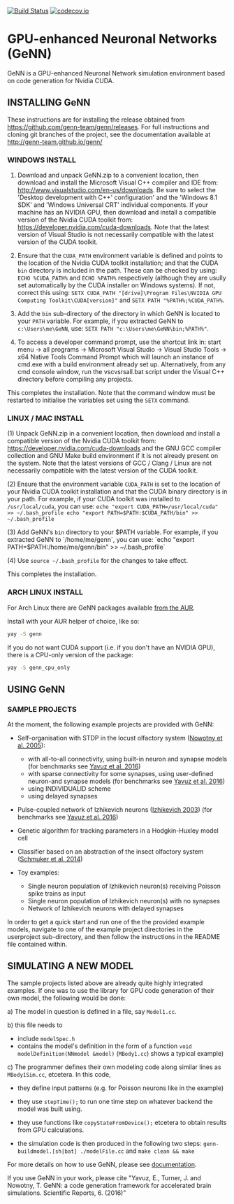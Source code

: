 [![Build Status](https://gen-ci.inf.sussex.ac.uk/buildStatus/icon?job=GeNN/genn/master)](https://gen-ci.inf.sussex.ac.uk/job/GeNN/genn/master) [![codecov.io](https://codecov.io/github/genn-team/genn/coverage.svg?branch=master)](https://codecov.io/github/genn-team/genn?branch=master)
# GPU-enhanced Neuronal Networks (GeNN)

GeNN is a GPU-enhanced Neuronal Network simulation environment based on
code generation for Nvidia CUDA.

## INSTALLING GeNN 

These instructions are for
installing the release obtained from
https://github.com/genn-team/genn/releases. For full instructions and
cloning git branches of the project, see the documentation available at
http://genn-team.github.io/genn/

### WINDOWS INSTALL

1. Download and unpack GeNN.zip to a convenient location, then download
    and install the Microsoft Visual C++ compiler and IDE from:
    http://www.visualstudio.com/en-us/downloads. Be sure to select the 'Desktop 
    development with C++' configuration' and the 'Windows 8.1 SDK' and 'Windows 
    Universal CRT' individual components. If your machine has an NVIDIA GPU, 
    then download and install a compatible version of the Nvidia CUDA toolkit 
    from: https://developer.nvidia.com/cuda-downloads. Note that the latest 
    version of Visual Studio is not necessarily compatible with the latest 
    version of the CUDA toolkit.

2. Ensure that the `CUDA_PATH` environment variable is defined and
    points to the location of the Nvidia CUDA toolkit installation; and
    that the CUDA `bin` directory is included in the path. These can
    be checked by using: `ECHO %CUDA_PATH%` and `ECHO %PATH%` respectively 
    (although they are usully set automatically by the CUDA installer on Windows systems). 
    If not, correct this using:
    `SETX CUDA_PATH "[drive]\Program Files\NVIDIA GPU Computing
    Toolkit\CUDA[version]"` and `SETX PATH "%PATH%;%CUDA_PATH%`.

3. Add the `bin` sub-directory of the directory in which GeNN is located to your `PATH` variable. For example,
    if you extracted GeNN to `c:\Users\me\GeNN`, use: `SETX PATH "c:\Users\me\GeNN\bin;%PATH%"`.

4. To access a developer command prompt, use the shortcut link in:
    start menu -\> all programs -\> Microsoft Visual Studio
    -\> Visual Studio Tools -\> x64 Native Tools Command Prompt
    which will launch an instance of cmd.exe with a build environment
    already set up. Alternatively, from any cmd console window, run the
    vscvsrsall.bat script under the Visual C++ directory before
    compiling any projects.

This completes the installation. Note that the command window must be
restarted to initialise the variables set using the `SETX` command.

### LINUX / MAC INSTALL

(1) Unpack GeNN.zip in a convenient location, then download and install
    a compatible version of the Nvidia CUDA toolkit from:
    https://developer.nvidia.com/cuda-downloads and the GNU GCC
    compiler collection and GNU Make build environment if it is not
    already present on the system. Note that the latest versions of GCC
    / Clang / Linux are not necessarily compatible with the latest
    version of the CUDA toolkit.

(2) Ensure that the environment variable `CUDA_PATH` is set to the location of your
    Nvidia CUDA toolkit installation and that the CUDA binary directory is in your path.
    For example, if your CUDA toolkit was installed to `/usr/local/cuda`, you can use: 
    ```
    echo "export CUDA_PATH=/usr/local/cuda" >> ~/.bash_profile
    echo "export PATH=$PATH:$CUDA_PATH/bin" >> ~/.bash_profile
    ```

(3) Add GeNN's `bin` directory to your $PATH variable. For example, if you extracted GeNN to
    `/home/me/genn`, you can use: 
    `echo "export PATH=$PATH:/home/me/genn/bin" >> ~/.bash_profile`
    
(4) Use `source ~/.bash_profile` for the changes to take effect.

This completes the installation.

### ARCH LINUX INSTALL
For Arch Linux there are GeNN packages available [from the AUR](https://aur.archlinux.org/packages/?O=0&K=genn).

Install with your AUR helper of choice, like so:
```sh
yay -S genn
```

If you do not want CUDA support (i.e. if you don't have an NVIDIA GPU), there is a CPU-only version of the package:
```sh
yay -S genn_cpu_only
```

## USING GeNN 

### SAMPLE PROJECTS

At the moment, the following example projects are provided with GeNN:

-   Self-organisation with STDP in the locust olfactory system \([Nowotny et al. 2005][@Nowotnyetal2005]\):
    -   with all-to-all connectivity, using built-in neuron and synapse
        models \(for benchmarks see [Yavuz et al. 2016][@Yavuzetal2016]\)
    -   with sparse connectivity for some synapses, using user-defined
        neuron-and synapse models \(for benchmarks see [Yavuz et al. 2016][@Yavuzetal2016]\)
    -   using INDIVIDUALID scheme
    -   using delayed synapses
-   Pulse-coupled network of Izhikevich neurons \([Izhikevich 2003][@Izhikevich2003]\)
    (for benchmarks see [Yavuz et al. 2016][@Yavuzetal2016])

-   Genetic algorithm for tracking parameters in a Hodgkin-Huxley model
    cell

-   Classifier based on an abstraction of the insect olfactory system
    \([Schmuker et al. 2014][@Schmukeretal2014]\)

-   Toy examples:
    -   Single neuron population of Izhikevich neuron(s) receiving Poisson
    spike trains as input
    -   Single neuron population of Izhikevich neuron(s) with no
        synapses
    -   Network of Izhikevich neurons with delayed synapses

In order to get a quick start and run one of the the provided example
models, navigate to one of the example project directories in
the userproject sub-directory, and then follow the instructions in the
README file contained within.

## SIMULATING A NEW MODEL

The sample projects listed above are already quite highly integrated
examples. If one was to use the library for GPU code generation of their
own model, the following would be done:

a)  The model in question is defined in a file, say `Model1.cc`.

b)  this file needs to

- include `modelSpec.h`
- contains the model's definition in the form of a function 
    `void modelDefinition(NNmodel &model)` 
    (`MBody1.cc`) shows a typical example)

c)  The programmer defines their own modeling code along similar lines
    as `MBody1Sim.cc`, etcetera. In
    this code,

-   they define input patterns (e.g. for Poisson neurons like in the
    example)

-   they use `stepTime();` to run one time step on whatever 
    backend the model was built using.

-   they use functions like `copyStateFromDevice();` etcetera to obtain
    results from GPU calculations.

-   the simulation code is then produced in the following two steps:
    `genn-buildmodel.[sh|bat] ./modelFile.cc` and `make clean && make`

For more details on how to use GeNN, please see [documentation](http://genn-team.github.io/genn/).

If you use GeNN in your work, please cite 
"Yavuz, E., Turner, J. and Nowotny, T. GeNN: a code generation framework for accelerated brain simulations. Scientific Reports, 6. (2016)"


[@Izhikevich2003]: https://doi.org/10.1109/TNN.2003.820440 "Izhikevich, E. M. Simple model of spiking neurons. IEEE transactions on neural networks 14, 1569–1572 (2003)"

[@Nowotnyetal2005]: https://doi.org/10.1007/s00422-005-0019-7 "Nowotny, T., Huerta, R., Abarbanel, H. D. & Rabinovich, M. I. Self-organization in the olfactory system: one shot odor recognition in insects. Biological cybernetics 93, 436–446 (2005)"

[@Schmukeretal2014]: https://doi.org/10.1073/pnas.1303053111 "Schmuker, M., Pfeil, T. and Nawrot, M.P. A neuromorphic network for generic multivariate data classification. Proceedings of the National Academy of Sciences, 111(6), pp.2081-2086 (2014)"

[@Yavuzetal2016]: https://doi.org/10.1038%2Fsrep18854 "Yavuz, E., Turner, J. and Nowotny, T. GeNN: a code generation framework for accelerated brain simulations. Scientific reports, 6. (2016)"
